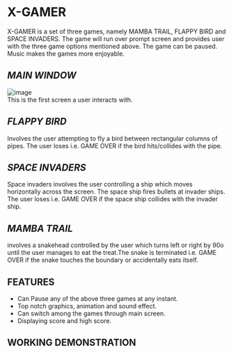 # X-GAMER
X-GAMER is a set of three games, namely MAMBA TRAIL, FLAPPY BIRD and SPACE INVADERS. 
The game will run over prompt screen and provides user with the three game options mentioned above.
The game can be paused. Music makes the games more enjoyable.

## _MAIN WINDOW_
![image](https://user-images.githubusercontent.com/64244267/176047259-d7fefb62-6bbb-4a66-be09-c4d6c7a56f86.png) <br>
This is the first screen a user interacts with.

## _FLAPPY BIRD_
Involves the user attempting to fly a bird between rectangular columns of pipes. The user loses i.e. GAME OVER if the bird hits/collides with the pipe.

## _SPACE INVADERS_
Space invaders involves the user controlling a ship which moves horizontally across the screen. The space ship fires bullets at invader ships. The user loses i.e. GAME OVER if the space ship collides with the invader ship. 

## _MAMBA TRAIL_
involves a snakehead controlled by the user which turns left or right by 90o until the user manages to eat the treat.The snake is terminated i.e. GAME OVER if the snake touches the boundary or accidentally eats itself.

## FEATURES 
<ul>
  <li> Can Pause any of the above three games at any instant. </li>
  <li> Top notch graphics, animation and sound effect. </li>
  <li> Can switch among the games through main screen. </li>
  <li> Displaying score and high score. </li>
</ul>

## WORKING DEMONSTRATION

